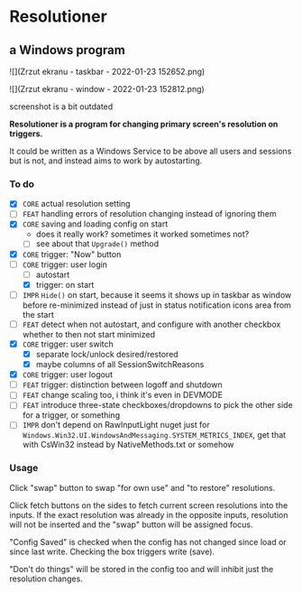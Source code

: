 ﻿# Resolutioner
## a Windows program

![](Zrzut ekranu - taskbar - 2022-01-23 152652.png)

![](Zrzut ekranu - window - 2022-01-23 152812.png)

screenshot is a bit outdated

**Resolutioner is a program for changing primary screen's
resolution on triggers.**

It could be written as a Windows Service to be above all users
and sessions but is not, and instead aims to work by autostarting.

### To do
 - [X] `CORE` actual resolution setting
 - [ ] `FEAT` handling errors of resolution changing instead of ignoring them
 - [X] `CORE` saving and loading config on start
   - does it really work? sometimes it worked sometimes not?
   - [ ] see about that `Upgrade()` method
 - [X] `CORE` trigger: "Now" button
 - [ ] `CORE` trigger: user login
   - [ ] autostart 
   - [X] trigger: on start
 - [ ] `IMPR` `Hide()` on start, because it seems
       it shows up in taskbar as window before re-minimized
       instead of just in status notification icons area from the start
 - [ ] `FEAT` detect when not autostart, and configure with another checkbox
       whether to then not start minimized
 - [X] `CORE` trigger: user switch
   - [X] separate lock/unlock desired/restored
   - [X] maybe columns of all SessionSwitchReasons
 - [X] `CORE` trigger: user logout
 - [ ] `FEAT` trigger: distinction between logoff and shutdown
 - [ ] `FEAT` change scaling too, i think it's even in DEVMODE
 - [ ] `FEAT` introduce three-state checkboxes/dropdowns to pick the other side
       for a trigger, or something
 - [ ] `IMPR` don't depend on RawInputLight nuget just for
       `Windows.Win32.UI.WindowsAndMessaging.SYSTEM_METRICS_INDEX`,
       get that with CsWin32 instead by NativeMethods.txt or somehow

### Usage

Click "swap" button to swap "for own use" and "to restore"
resolutions.

Click fetch buttons on the sides to fetch current screen
resolutions into the inputs. If the exact resolution was already
in the opposite inputs, resolution will not be inserted and
the "swap" button will be assigned focus.

"Config Saved" is checked when the config has not changed
since load or since last write. Checking the box triggers write
(save).

"Don't do things" will be stored in the config too and will
inhibit just the resolution changes.